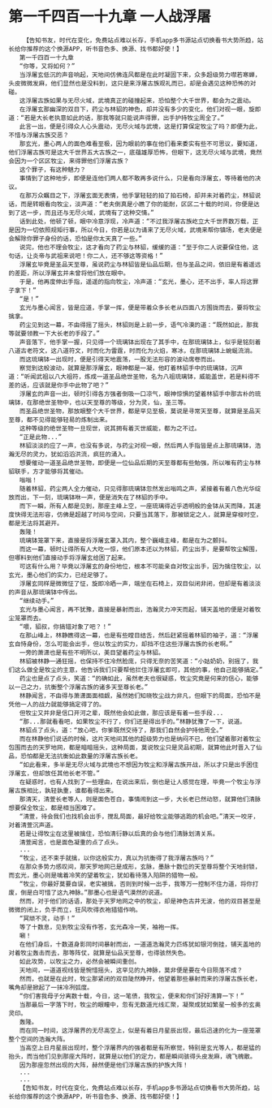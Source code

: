 # 第一千四百一十九章 一人战浮屠
        【告知书友，时代在变化，免费站点难以长存，手机app多书源站点切换看书大势所趋，站长给你推荐的这个换源APP，听书音色多、换源、找书都好使！】
       第一千四百一十九章
       “你等，又将如何？”
       当浮屠玄低沉的声音响起，天地间仿佛连风都是在此时凝固下来，众多超级势力噤若寒蝉，头皮微微发麻，他们显然也是没料到，这只是来浮屠古族观礼而已，却是会遇见这种恐怖的对碰。
       这浮屠古族如果与无尽火域，武境真正的碰撞起来，恐怕整个大千世界，都会为之震动。
       在浮屠玄那幽深的双目下，药尘与林貂的神色，却并没有多少的变化，他们对视一眼，旋即道：“若是大长老执意如此的话，那我等就只能说声得罪，出手护持牧尘周全了。”
       此言一出，便是引得众人心头震动，无尽火域与武境，这是打算保定牧尘了吗？即便为此，不惜与浮屠古族交恶？
       那玄光，墨心两人的面色难看至极，因为眼前的事在他们看来委实有些不可思议，要知道，他们浮屠古族可是这大千世界五大古族之一，底蕴雄厚恐怖，但眼下，这无尽火域与武境，竟然会因为一个区区牧尘，来得罪他们浮屠古族？
       这个罪子，有这种魅力？
       事情到了这种地步，即便是连他们两人都不敢再多说什么，只是看向浮屠玄，等待着他的决议。
       在那万众瞩目之下，浮屠玄面无表情，他手掌轻轻的拍了拍石椅，却并未对着药尘，林貂说话，而是转眼看向牧尘，淡声道：“老夫倒真是小瞧了你的能耐，区区二十载的时间，你便是达到了这一步，而且还与无尽火域，武境有了这种交情。”
       话到此处，他顿了顿，眼中冷意浮现，冷声道：“不过我浮屠古族屹立大千世界数万载，正是因为一切依照规矩行事，所以今日，你若是以为请来了无尽火域，武境来帮你镇场，老夫便是会解除你罪子身份的话，恐怕是你太天真了一些。”
       说完，他也不理会牧尘，这才看向了药尘与林貂，缓缓的道：“至于你二人说要保住他，这句话，让炎帝与武祖来说吧！你二人，还不够这等资格！”
       浮屠玄毕竟是圣品天至尊，虽说药尘与林貂皆是仙品后期，但与圣品之间，依旧是有着遥远的差距，所以浮屠玄并未曾将他们放在眼中。
       于是，他再度伸出手指，遥遥的指向牧尘，冷声道：“玄光，墨心，还不出手，率人将这罪子拿下！”
       “是！”
       玄光与墨心闻言，皆是应道，手掌一挥，便是带着众多长老从四面八方围拢而去，要将牧尘擒拿。
       药尘见到这一幕，不由得摇了摇头，林貂则是上前一步，语气冷漠的道：“既然如此，那我等就要领教一下大长老的手段了。”
       声音落下，他手掌一握，只见得一个琉璃钵出现在了其手中，在那琉璃钵上，似乎是铭刻着八道古老符文，这八道符文，时而化为雷霆，时而化为火焰，寒冰，在那琉璃钵上蜿蜒流淌。
       而这琉璃钵一出现时，便是引得天地震荡，一股无法形容的波动席卷而出。
       察觉到这般波动，就算是那浮屠玄，眼神都是一凝，他盯着林貂手中的琉璃钵，沉声道：“听闻武祖以八大祖符，炼成一道圣品绝世圣物，名为八祖琉璃钵，威能盖世，若是料得不差的话，应该就是你手中此物了吧？”
       浮屠玄的声音一出，顿时引得各方强者倒吸一口凉气，眼神惊惧的望着林貂手中那古朴的琉璃钵，在那绝世圣物中，也以天至尊的等级，分为灵，仙，圣三等。
       而圣品绝世圣物，那放眼整个大千世界，都是罕见至极，莫说是寻常天至尊，就算是圣品天至尊，都不见得能够轻易的炼制出来。
       这种等级的绝世圣物一旦现世，说其拥有着灭世威能，都为之不过。
       “正是此物...”
       林貂淡淡的应了一声，也没有多说，与药尘对视一眼，然后两人手指皆是点上那琉璃钵，浩瀚无尽的灵力，犹如滔滔洪流，疯狂的涌入。
       想要催动一道圣品绝世圣物，即便是一位仙品后期的天至尊都有些勉强，所以唯有药尘与林貂联手，方才能够将其催动。
       嗡嗡！
       随着林貂，药尘两人全力催动，只见得那琉璃钵忽然发出嗡鸣之声，紧接着有着八色光华绽放而出，下一刻，琉璃钵咻一声，便是消失在了林貂的手中。
       而下一瞬，所有人都是见到，那座主峰上空，一座琉璃得近乎透明般的金钵从天而降，其速度快得无法形容，仿佛是超越了时间与空间，只要当其落下，那被锁定之人，就算是穿梭时空，都是无法将其避开。
       轰隆！
       琉璃钵笼罩下来，直接是将浮屠玄罩入其内，整个巍峨主峰，都是在为之颤抖。
       而这一幕，顿时让得所有人大吃一惊，他们原本还以为林貂，药尘出手，是要帮牧尘解围，但哪料到他们直接动手将浮屠玄给困了起来。
       可这有什么用？毕竟以浮屠玄的身份地位，根本不可能亲自对牧尘出手，因为擒住牧尘，以玄光，墨心他们的实力，已经足够了。
       浮屠玄同样是微微怔了怔，旋即冷晒一声，端坐在石椅上，双目似闭非闭，但却是有着淡淡的声音从那琉璃钵中传出。
       “继续动手。”
       玄光与墨心闻言，再不犹豫，直接是暴射而出，浩瀚灵力冲天而起，铺天盖地的便是对着牧尘笼罩而去。
       “喂，貂叔，你搞错对象了吧？！”
       在那山峰上，林静瞧得这一幕，也是有些瞠目结舌，然后赶紧摇着林貂的袖子，道：“浮屠玄自恃身份，怎么可能会出手，但以牧尘的实力，却挡不住这些浮屠古族的长老啊。”
       一旁的萧潇也是有些不明所以，美目望着药尘与林貂。
       林貂被林静一通狂摇，也保持不住冷然脸庞，只得无奈的苦笑道：“小姑奶奶，别摇了，我们这么做全是牧尘的主意，他告诉我们只要帮他拦住浮屠玄即可，其他的事，他自己能够搞定。”
       药尘也是点了点头，笑道：“的确如此，虽然老夫也很疑惑，牧尘究竟是何来的信心，能够以一己之力，抗衡整个浮屠古族的诸多天至尊长老。”
       林静闻言，不由得与萧潇面面相觑，虽然她们知晓牧尘战力非凡，但眼下的局面，恐怕不是凭他一人的战力就能够搞定得了的。
       但牧尘又并非是信口开河之辈，既然他会如此做，那应该是有着一些手段...
       “那...那就看看吧，如果牧尘不行了，你们还是得出手的。”林静犹豫了一下，说道。
       林貂点了点头，道：“放心吧，你爹既然交待了，那我们自然会护持他周全。”
       而在林静他们说话的时候，这片天地间其他的超级势力也是纳闷不已，他们望着那对着牧尘包围而去的天罗地网，都是暗暗摇头，这种局面，莫说牧尘只是灵品初期，就算他此时晋入了仙品，恐怕都是无法抗衡如此数量的浮屠古族长老。
       “如此看来，多半是无尽火域与武境也不想因为牧尘和浮屠古族开战，所以才只是出手困住浮屠玄，但却放任其他长老不管。”
       在疑惑时，也有人找到了一些理由，在说出来后，倒也是让人感觉在理，毕竟一个牧尘与浮屠古族相比，孰轻孰重，谁都看得出来。
       那清天，清萱长老等人，则是面色苍白，事情闹到这一步，大长老已然动怒，就算他们清脉想要保全牧尘，都是相当困难了。
       “清萱，待会我们也找机会出手，搅乱局面，最好给牧尘能够逃跑的机会吧。”清天一咬牙，对着清萱沉声道。
       若是让得牧尘在这里被擒住，恐怕清衍静以后真的会与他们清脉划清关系。
       清萱闻言，也是面色凝重的点了点头。
       ...
       “牧尘，还不束手就擒，以你这般实力，真以为抗衡得了我浮屠古族吗？”
       在那众多势力感叹间，那天罗地网已是成形，玄脉，墨脉十数位的天至尊将整个天地封锁，而玄光，墨心则是噙着冷笑的望着牧尘，犹如看待落入陷阱的猎物一般。
       “牧尘，你最好莫要自误，老实被擒，否则到时候一出手，我等万一控制不住力道，将你打废，倒是白可惜了这九神脉。”那墨心也是语气漠然的说道。
       然而，对于他们的话语，那处于天罗地网之中的牧尘，却是神色古井无波，他的双目甚至是微微的闭上，负手而立，狂风吹得衣袍猎猎作响。
       “冥顽不灵，动手！”
       等了十数息，见到牧尘没有作答，玄光森冷一笑，袖袍一挥。
       唰！
       在他们身后，十数道身影同时间暴射而出，一道道浩瀚灵力匹练犹如银河倒挂，铺天盖地的对着牧尘轰击而去，那等阵仗，就算是仙品天至尊，也得骇然失色。
       如此攻势，以牧尘之力，必然会被瞬间重创。
       天地间，一道道视线皆是惋惜摇头，这罕见的九神脉，莫非便是要在今日陨落不成？
       然而，也就是在此时，牧尘那紧闭的双目陡然睁开，他望着那些暴射而来的浮屠古族长老，嘴角却是掀起了一抹冷冽弧度。
       “你们害我母子分离数十载，今日，这一笔债，我牧尘，便来和你们好好清算一下！”
       当那最后一字落下时，牧尘的眼瞳中，忽有无数道光线汇聚，凝聚成犹如繁星一般多的玄奥灵印。
       轰隆。
       而在同一时间，这浮屠界的无尽高空上，似是有着日月星辰出现，最后迅速的化为一座笼罩整个空间的浩瀚大阵。
       当高空上日月星辰出现时，整个浮屠界内的强者都是有所察觉，特别是玄光等人，都是猛的抬头，而当他们见到那座大阵时，就算是以他们的定力，都是瞬间骇得头皮发麻，魂飞魄散。
       因为那座忽然出现的大阵，赫然便是他们浮屠古族的护族大阵！
       ...
       ...
       【告知书友，时代在变化，免费站点难以长存，手机app多书源站点切换看书大势所趋，站长给你推荐的这个换源APP，听书音色多、换源、找书都好使！】